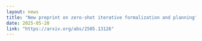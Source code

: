 ```yaml
---
layout: news
title: "New preprint on zero-shot iterative formalization and planning"
date: 2025-05-20
link: "https://arxiv.org/abs/2505.13126"
---
```

